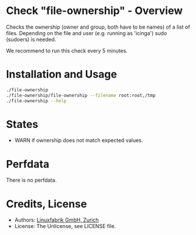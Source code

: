 # Check "file-ownership" - Overview

Checks the ownership (owner and group, both have to be names) of a list of files. Depending on the file and user (e.g. running as 'icinga') sudo (sudoers) is needed.

We recommend to run this check every 5 minutes.


# Installation and Usage

```bash
./file-ownership
./file-ownership/file-ownership --filename root:root,/tmp
./file-ownership --help
```

# States

* WARN if ownership does not match expected values.


# Perfdata

There is no perfdata.


# Credits, License

* Authors: [Linuxfabrik GmbH, Zurich](https://www.linuxfabrik.ch)
* License: The Unlicense, see LICENSE file.